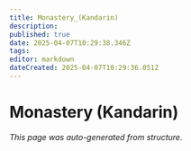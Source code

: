```yaml
---
title: Monastery_(Kandarin)
description: 
published: true
date: 2025-04-07T10:29:38.346Z
tags: 
editor: markdown
dateCreated: 2025-04-07T10:29:36.051Z
---
```


# Monastery (Kandarin)

*This page was auto-generated from structure.*